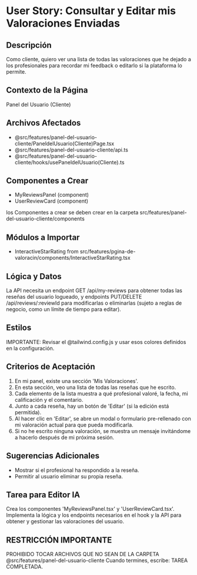 # User Story: Consultar y Editar mis Valoraciones Enviadas

## Descripción
Como cliente, quiero ver una lista de todas las valoraciones que he dejado a los profesionales para recordar mi feedback o editarlo si la plataforma lo permite.

## Contexto de la Página
Panel del Usuario (Cliente)

## Archivos Afectados
- @src/features/panel-del-usuario-cliente/PaneldelUsuario(Cliente)Page.tsx
- @src/features/panel-del-usuario-cliente/api.ts
- @src/features/panel-del-usuario-cliente/hooks/usePaneldelUsuario(Cliente).ts

## Componentes a Crear
- MyReviewsPanel (component)
- UserReviewCard (component)

 los Componentes a crear se deben crear en la carpeta src/features/panel-del-usuario-cliente/components

## Módulos a Importar
- InteractiveStarRating from src/features/pgina-de-valoracin/components/InteractiveStarRating.tsx

## Lógica y Datos
La API necesita un endpoint GET /api/my-reviews para obtener todas las reseñas del usuario logueado, y endpoints PUT/DELETE /api/reviews/:reviewId para modificarlas o eliminarlas (sujeto a reglas de negocio, como un límite de tiempo para editar).

## Estilos
IMPORTANTE: Revisar el @tailwind.config.js y usar esos colores definidos en la configuración.

## Criterios de Aceptación
1. En mi panel, existe una sección 'Mis Valoraciones'.
2. En esta sección, veo una lista de todas las reseñas que he escrito.
3. Cada elemento de la lista muestra a qué profesional valoré, la fecha, mi calificación y el comentario.
4. Junto a cada reseña, hay un botón de 'Editar' (si la edición está permitida).
5. Al hacer clic en 'Editar', se abre un modal o formulario pre-rellenado con mi valoración actual para que pueda modificarla.
6. Si no he escrito ninguna valoración, se muestra un mensaje invitándome a hacerlo después de mi próxima sesión.

## Sugerencias Adicionales
- Mostrar si el profesional ha respondido a la reseña.
- Permitir al usuario eliminar su propia reseña.

## Tarea para Editor IA
Crea los componentes 'MyReviewsPanel.tsx' y 'UserReviewCard.tsx'. Implementa la lógica y los endpoints necesarios en el hook y la API para obtener y gestionar las valoraciones del usuario.


## RESTRICCIÓN IMPORTANTE
PROHIBIDO TOCAR ARCHIVOS QUE NO SEAN DE LA CARPETA @src/features/panel-del-usuario-cliente
 Cuando termines, escribe: TAREA COMPLETADA.
